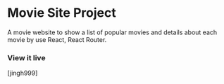 # Movie Site Project

A movie website to show a list of popular movies and details about each movie by use React, React Router.

### View it live

[jingh999]
